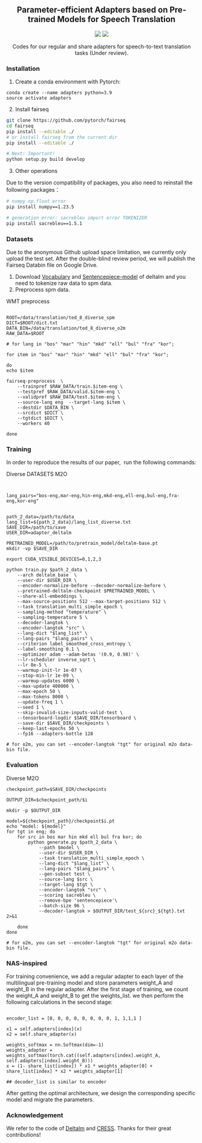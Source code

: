 






<h2 align="center">
Parameter-efficient Adapters based on Pre-trained Models for Speech Translation
</h2>

<p align="center">
  <!-- <img src="https://img.shields.io/badge/EMNLP-2023-brightgreen"> -->
  <!-- <under review><img src="http://img.shields.io/badge/Paper-PDF-red.svg"></a> -->
  <img src="https://img.shields.io/badge/License-Apache%202.0-blue.svg">
  <img src="https://img.shields.io/badge/PyTorch-%23EE4C2C.svg?e&logo=PyTorch&logoColor=white">
</p>

<p align="center">
 Codes for our regular and share adapters for speech-to-text translation tasks (Under review). 
</p>


### Installation

1. Create a conda environment with Pytorch:

```
conda create --name adapters python=3.9
source activate adapters
```

2. Install fairseq

```bash
git clone https://github.com/pytorch/fairseq
cd fairseq
pip install --editable ./
# or install fairseq from the current dir
pip install --editable ./

# Next: Important!
python setup.py build develop


```

3. Other operations

Due to the version compatibility of packages, you also need to reinstall the following packages：

```bash
# numpy np.float error 
pip install numpy==1.23.5

# generation error: sacrebleu import error TOKENIZER 
pip install sacrebleu==1.5.1
```

### Datasets

Due to the anonymous Github upload space limitation, we currently only upload the test set. After the double-blind review period, we will publish the Fairseq Databin file on Google Drive.

1.  Download [Vocabulary](https://deltalm.blob.core.windows.net/deltalm/dict.txt) and [ Sentencepiece-model](https://deltalm.blob.core.windows.net/deltalm/spm.model) of deltalm and you need to tokenize raw data to spm data. 
2.  Preprocess spm data. 

WMT preprocess

```

ROOT=/data/translation/ted_8_diverse_spm
DICT=$ROOT/dict.txt
DATA_BIN=/data/translation/ted_8_diverse_o2m
RAW_DATA=$ROOT

# for lang in "bos" "mar" "hin" "mkd" "ell" "bul" "fra" "kor";

for item in "bos" "mar" "hin" "mkd" "ell" "bul" "fra" "kor";

do 
echo $item

fairseq-preprocess  \
    --trainpref $RAW_DATA/train.$item-eng \
    --testpref $RAW_DATA/valid.$item-eng \
    --validpref $RAW_DATA/test.$item-eng \
    --source-lang eng  --target-lang $item \
    --destdir $DATA_BIN \
    --srcdict $DICT \
    --tgtdict $DICT \
    --workers 40

done
```

### Training

In order to reproduce the results of our paper,  run the following commands:

Diverse DATASETS M2O

```


lang_pairs="bos-eng,mar-eng,hin-eng,mkd-eng,ell-eng,bul-eng,fra-eng,kor-eng"


path_2_data=/path/to/data
lang_list=${path_2_data}/lang_list_diverse.txt
SAVE_DIR=/path/to/save
USER_DIR=adapter_deltalm

PRETRAINED_MODEL=/path/to/pretrain_model/deltalm-base.pt
mkdir -vp $SAVE_DIR

export CUDA_VISIBLE_DEVICES=0,1,2,3

python train.py $path_2_data \
    --arch deltalm_base  \
    --user-dir $USER_DIR \
    --encoder-normalize-before --decoder-normalize-before \
    --pretrained-deltalm-checkpoint $PRETRAINED_MODEL \
    --share-all-embeddings \
    --max-source-positions 512 --max-target-positions 512 \
    --task translation_multi_simple_epoch \
    --sampling-method "temperature" \
    --sampling-temperature 5 \
    --decoder-langtok \
    --encoder-langtok "src" \
    --lang-dict "$lang_list" \
    --lang-pairs "$lang_pairs" \
    --criterion label_smoothed_cross_entropy \
    --label-smoothing 0.1 \
    --optimizer adam --adam-betas '(0.9, 0.98)' \
    --lr-scheduler inverse_sqrt \
    --lr 8e-5 \
    --warmup-init-lr 1e-07 \
    --stop-min-lr 1e-09 \
    --warmup-updates 6000 \
    --max-update 400000 \
    --max-epoch 50 \
    --max-tokens 8000 \
    --update-freq 1 \
    --seed 1 \
    --skip-invalid-size-inputs-valid-test \
    --tensorboard-logdir $SAVE_DIR/tensorboard \
    --save-dir $SAVE_DIR/checkpoints \
    --keep-last-epochs 50 \
    --fp16 --adapters-bottle 128

# for o2m, you can set --encoder-langtok "tgt" for original m2o data-bin file.
```

### Evaluation

Diverse M2O

```
checkpoint_path=$SAVE_DIR/checkpoints

OUTPUT_DIR=$checkpoint_path/$i

mkdir -p $OUTPUT_DIR

model=${checkpoint_path}/checkpoint$i.pt
echo "model: ${model}"
for tgt in eng; do
    for src in bos mar hin mkd ell bul fra kor; do
        python generate.py $path_2_data \
            --path $model \
            --user-dir $USER_DIR \
            --task translation_multi_simple_epoch \
            --lang-dict "$lang_list" \
            --lang-pairs "$lang_pairs" \
            --gen-subset test \
            --source-lang $src \
            --target-lang $tgt \
            --encoder-langtok "src" \
            --scoring sacrebleu \
            --remove-bpe 'sentencepiece'\
            --batch-size 96 \
            --decoder-langtok > $OUTPUT_DIR/test_${src}_${tgt}.txt 2>&1

    done
done

# for o2m, you can set --encoder-langtok "tgt" for original m2o data-bin file.
```

### NAS-inspired

For training convenience, we add a regular adapter to each layer of the multilingual pre-training model and store parameters weight_A and weight_B in the regular adapter. After the first stage of training, we count the weight_A and weight_B to get the weights_list. we then perform the following calculations in the second stage:

```

encoder_list = [0, 0, 0, 0, 0, 0, 0, 0, 1, 1,1,1 ]

x1 = self.adapters[index](x)
x2 = self.share_adapter(x)

weights_softmax = nn.Softmax(dim=-1)
weights_adapter = weights_softmax(torch.cat((self.adapters[index].weight_A, self.adapters[index].weight_B)))
x = (1- share_list[index]) * x1 * weights_adapter[0] + share_list[index] * x2 * weights_adapter[1]

## decoder_list is similar to encoder
```

After getting the optimal architecture, we design the corresponding specific model and migrate the parameters.


### Acknowledgement

We refer to the code of [Deltalm](https://github.com/microsoft/unilm/tree/master/deltalm) and [CRESS](https://github.com/ictnlp/CRESS). Thanks for their great contributions!
